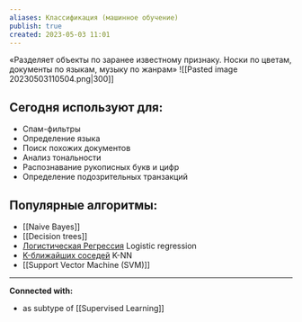 ```yaml
---
aliases: Классификация (машинное обучение)
publish: true
created: 2023-05-03 11:01
---
```


«Разделяет объекты по заранее известному признаку. Носки по цветам, документы по языкам, музыку по жанрам»
![[Pasted image 20230503110504.png|300]]

## Сегодня используют для:
-   Спам-фильтры
-   Определение языка
-   Поиск похожих документов
-   Анализ тональности
-   Распознавание рукописных букв и цифр
-   Определение подозрительных транзакций

## Популярные алгоритмы:
- [[Naive Bayes]]
- [[Decision trees]]
- [Логистическая Регрессия](https://ru.wikipedia.org/wiki/%D0%9B%D0%BE%D0%B3%D0%B8%D1%81%D1%82%D0%B8%D1%87%D0%B5%D1%81%D0%BA%D0%B0%D1%8F_%D1%80%D0%B5%D0%B3%D1%80%D0%B5%D1%81%D1%81%D0%B8%D1%8F) Logistic regression
- [K-ближайших соседей](https://ru.wikipedia.org/wiki/%D0%9C%D0%B5%D1%82%D0%BE%D0%B4_k-%D0%B1%D0%BB%D0%B8%D0%B6%D0%B0%D0%B9%D1%88%D0%B8%D1%85_%D1%81%D0%BE%D1%81%D0%B5%D0%B4%D0%B5%D0%B9) K-NN
- [[Support Vector Machine (SVM)]]

---









**Connected with:**
- as subtype of [[Supervised Learning]]

